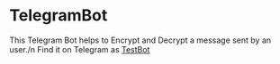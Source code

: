 # TelegramBot
This Telegram Bot helps to Encrypt and Decrypt a message sent by an user./n
Find it on Telegram as [TestBot](http://t.me/Testbot225_bot)
